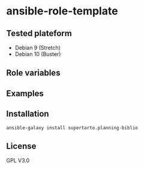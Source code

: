 # ansible-role-template


## Tested plateform
* Debian 9 (Stretch)
* Debian 10 (Buster)

## Role variables


## Examples
## Installation
```
ansible-galaxy install supertarto.planning-biblio
```
## License
GPL V3.0
